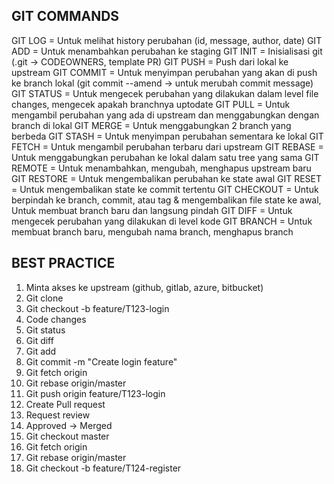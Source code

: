 ## GIT COMMANDS

GIT LOG = Untuk melihat history perubahan (id, message, author, date)
GIT ADD = Untuk menambahkan perubahan ke staging
GIT INIT = Inisialisasi git (.git -> CODEOWNERS, template PR)
GIT PUSH = Push dari lokal ke upstream
GIT COMMIT = Untuk menyimpan perubahan yang akan di push ke branch lokal (git commit --amend -> untuk merubah commit message)
GIT STATUS = Untuk mengecek perubahan yang dilakukan dalam level file changes, mengecek apakah branchnya uptodate
GIT PULL = Untuk mengambil perubahan yang ada di upstream dan menggabungkan dengan branch di lokal
GIT MERGE = Untuk menggabungkan 2 branch yang berbeda
GIT STASH = Untuk menyimpan perubahan sementara ke lokal
GIT FETCH = Untuk mengambil perubahan terbaru dari upstream
GIT REBASE = Untuk menggabungkan perubahan ke lokal dalam satu tree yang sama
GIT REMOTE = Untuk menambahkan, mengubah, menghapus upstream baru
GIT RESTORE = Untuk mengembalikan perubahan ke state awal
GIT RESET = Untuk mengembalikan state ke commit tertentu
GIT CHECKOUT = Untuk berpindah ke branch, commit, atau tag & mengembalikan file state ke awal, Untuk membuat branch baru dan langsung pindah
GIT DIFF = Untuk mengecek perubahan yang dilakukan di level kode
GIT BRANCH = Untuk membuat branch baru, mengubah nama branch, menghapus branch

## BEST PRACTICE

1. Minta akses ke upstream (github, gitlab, azure, bitbucket)
2. Git clone
3. Git checkout -b feature/T123-login
4. Code changes
5. Git status
6. Git diff
6. Git add
7. Git commit -m "Create login feature"
8. Git fetch origin
9. Git rebase origin/master
10. Git push origin feature/T123-login
11. Create Pull request
12. Request review
13. Approved -> Merged
14. Git checkout master
15. Git fetch origin
16. Git rebase origin/master
17. Git checkout -b feature/T124-register